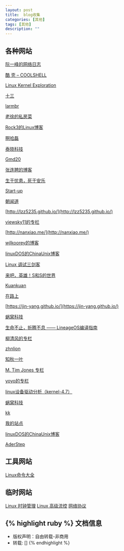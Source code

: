```yaml
---
layout: post
title:  blog收集
categories: [其他]
tags: [其他]
description: ""
---
```


## 各种网站

[阮一峰的网络日志](http://www.ruanyifeng.com/blog/)

[酷 壳 – COOLSHELL](http://coolshell.cn/)

[Linux Kernel Exploration](http://ilinuxkernel.com/)

[十三](http://www.cnblogs.com/lcw/)

[larmbr](http://larmbr.com)

[老徐的私房菜](http://laoxu.blog.51cto.com/)

[Rock3的Linux博客](http://rock3.info/)

[啊哈磊](http://ahalei.blog.51cto.com/)

[泰晓科技](http://www.tinylab.org/)

[Gmd20](http://gmd20.github.io)

[张连聘的博客](http://blog.51cto.com/zhanglianpin)

[生于忧患，死于安乐](http://blog.csdn.net/code_style)

[Start-up](https://my.oschina.net/qihh/blog)

[朝闻道](http://www.cnblogs.com/findumars/)

[http://lzz5235.github.io/](http://lzz5235.github.io/)

[viewsky11的专栏](http://blog.csdn.net/viewsky11)

[http://nanxiao.me/](http://nanxiao.me/)

[wjlkoorey的博客](http://blog.chinaunix.net/uid/23069658.html)

[linuxDOS的ChinaUnix博客](http://blog.chinaunix.net/uid/20786208.html)


[Linux 调试三剑客](http://wsfdl.com/linux/2015/01/03/Linux%E8%B0%83%E8%AF%95%E5%88%A9%E5%99%A8.html)

[来吧，英雄！S和S的世界](http://storypku.com/category/linux/)

[Kuankuan](http://kyang.cc/)

[在路上](https://www.crifan.com/)

[https://jin-yang.github.io/](https://jin-yang.github.io/)

[蜗窝科技](http://www.wowotech.net/)

[生命不止，折腾不息 —— LineageOS编译指南](https://www.jianshu.com/p/9a813f53073b)

[柳清风的专栏](http://blog.csdn.net/u010278923)

[zhnlion](http://my.csdn.net/u013920085)

[知秋一叶](https://blog.csdn.net/zqixiao_09)

[M. Tim Jones 专栏](https://www.ibm.com/developerworks/cn/linux/theme/mtj/)

[yoyo的专栏](https://blog.csdn.net/qy532846454)

[linux设备驱动分析（kernel-4.7）](https://blog.csdn.net/column/details/14585.html)

[蜗窝科技](http://www.wowotech.net/author/3)

[kk](http://kyang.cc/)

[我的站点](https://nanxiao.me/)

[linuxDOS的ChinaUnix博客](http://blog.chinaunix.net/uid/20786208.html)

[AderStep](https://blog.csdn.net/gatieme)


## 工具网站
[Linux命令大全](http://man.linuxde.net/gcc)

## 临时网站
[Linux 时钟管理](https://www.ibm.com/developerworks/cn/linux/l-cn-timerm/index.html)
[Linux 高级流控](https://www.ibm.com/developerworks/cn/linux/1412_xiehy_tc/index.html)
[网络协议](https://blog.csdn.net/column/details/18557.html)



{% highlight ruby %}
文档信息
--------------
* 版权声明：自由转载-非商用
* 转载: []
{% endhighlight %}

[jekyll]:      http://jekyllrb.com
[jekyll-gh]:   https://github.com/jekyll/jekyll
[jekyll-help]: https://github.com/jekyll/jekyll-help
